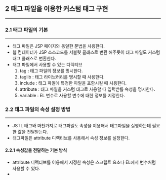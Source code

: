 ## 2 태그 파일을 이용한 커스텀 태그 구현

---
### 2.1 태그 파일의 기본

---
* 태그 파일은 JSP 페이지와 동일한 문법을 사용한다.
* 웹 컨테이너가 JSP 소스코드를 서블릿 클래스로 변환 해주듯이 태그 파일도 커스텀 태그 클래스로 변환한다.
* 태그 파일에서 사용할 수 있는 디렉티브
  1. tag : 태그 파일의 정보를 명시한다.
  2. taglib : 태그 라이브러리를 명시할 때 사용한다.
  3. include : 태그 파일에 특정한 파일을 포함시킬 때 사용한다.
  4. attribute : 태그 파일을 커스텀 태그로 사용할 때 입력받를 속성을 명시한다.
  5. variable : EL 변수로 사용할 변수에 대한 정보를 지정한다.
  
### 2.2 태그 파일의 속성 설정 방법

---
* JSTL 태그와 마찬가지로 태그파일도 속성을 이용해서 태그파일을 실행하는데 필요한 값을 전달받는다.
* 태그파일은 attribute 디렉티브를 사용해서 속성 정보를 설정한다.

#### 2.2.1 속성값을 전달하는 기본 방식
* attribute 디렉티브를 이용해서 지정한 속성은 스크립트 요소나 EL에서 변수처럼 사용할 수 있다.
* 